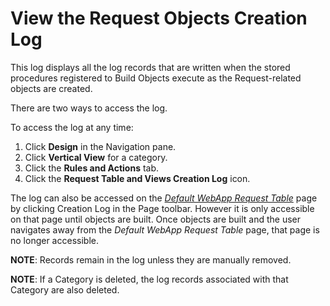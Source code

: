 # View the Request Objects Creation Log

This log displays all the log records that are written when the stored
procedures registered to Build Objects execute as the Request-related
objects are created.

There are two ways to access the log.

To access the log at any time:

1.  Click **Design** in the Navigation pane.
2.  Click **Vertical View** for a category.
3.  Click the **Rules and Actions** tab.
4.  Click the **Request Table and Views Creation Log** icon.

The log can also be accessed on the *[Default WebApp Request
Table](../Page_Desc/Default%20WebApp%20Request%20Table.htm)* page by
clicking Creation Log in the Page toolbar. However it is only accessible
on that page until objects are built. Once objects are built and the
user navigates away from the *Default WebApp Request Table* page, that
page is no longer accessible.

**NOTE**: Records remain in the log unless they are manually removed.

**NOTE**: If a Category is deleted, the log records associated with that
Category are also deleted.

